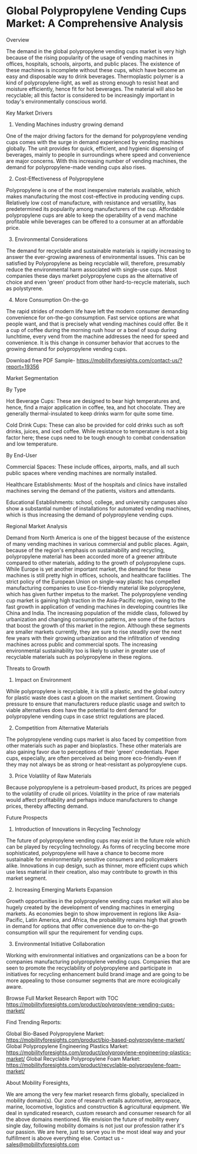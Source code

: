 # Global Polypropylene Vending Cups Market: A Comprehensive Analysis

Overview 

The demand in the global polypropylene vending cups market is very high because of the rising popularity of the usage of vending machines in offices, hospitals, schools, airports, and public places. The existence of these machines is incomplete without these cups, which have become an easy and disposable way to drink beverages. Thermoplastic polymer is a kind of polypropylene-light, as well as strong enough to resist heat and moisture efficiently, hence fit for hot beverages. The material will also be recyclable; all this factor is considered to be increasingly important in today's environmentally conscious world.

Key Market Drivers

1. Vending Machines industry growing demand
   
One of the major driving factors for the demand for polypropylene vending cups comes with the surge in demand experienced by vending machines globally. The unit provides for quick, efficient, and hygienic dispensing of beverages, mainly to people in surroundings where speed and convenience are major concerns. With this increasing number of vending machines, the demand for polypropylene-made vending cups also rises.

2. Cost-Effectiveness of Polypropylene

Polypropylene is one of the most inexpensive materials available, which makes manufacturing the most cost-effective in producing vending cups. Relatively low cost of manufacture, with resistance and versatility, has predetermined its popularity among manufacturers of the cup. Affordable polypropylene cups are able to keep the operability of a vend machine profitable while beverages can be offered to a consumer at an affordable price.

3. Environmental Considerations

The demand for recyclable and sustainable materials is rapidly increasing to answer the ever-growing awareness of environmental issues. This can be satisfied by Polypropylene as being recyclable will, therefore, presumably reduce the environmental harm associated with single-use cups. Most companies these days market polypropylene cups as the alternative of choice and even 'green' product from other hard-to-recycle materials, such as polystyrene.

4. More Consumption On-the-go

The rapid strides of modern life have left the modern consumer demanding convenience for on-the-go consumption. Fast service options are what people want, and that is precisely what vending machines could offer. Be it a cup of coffee during the morning rush hour or a bowl of soup during lunchtime, every vend from the machine addresses the need for speed and convenience. It is this change in consumer behavior that accrues to the growing demand for polypropylene vending cups.

Download free PDF Sample- https://mobilityforesights.com/contact-us/?report=19356

Market Segmentation

By Type

Hot Beverage Cups: These are designed to bear high temperatures and, hence, find a major application in coffee, tea, and hot chocolate. They are generally thermal-insulated to keep drinks warm for quite some time.

Cold Drink Cups: These can also be provided for cold drinks such as soft drinks, juices, and iced coffee. While resistance to temperature is not a big factor here; these cups need to be tough enough to combat condensation and low temperature.

By End-User

Commercial Spaces: These include offices, airports, malls, and all such public spaces where vending machines are normally installed.

Healthcare Establishments: Most of the hospitals and clinics have installed machines serving the demand of the patients, visitors and attendants.

Educational Establishments: school, college, and university campuses also show a substantial number of installations for automated vending machines, which is thus increasing the demand of polypropylene vending cups.

Regional Market Analysis

Demand from North America is one of the biggest because of the existence of many vending machines in various commercial and public places. Again, because of the region's emphasis on sustainability and recycling, polypropylene material has been accorded more of a greener attribute compared to other materials, adding to the growth of polypropylene cups. While Europe is yet another important market, the demand for these machines is still pretty high in offices, schools, and healthcare facilities. The strict policy of the European Union on single-way plastic has compelled manufacturing companies to use Eco-friendly material like polypropylene, which has given further impetus to the market. The polypropylene vending cup market is gaining high traction in the Asia-Pacific region, owing to the fast growth in application of vending machines in developing countries like China and India. The increasing population of the middle class, followed by urbanization and changing consumption patterns, are some of the factors that boost the growth of this market in the region. Although these segments are smaller markets currently, they are sure to rise steadily over the next few years with their growing urbanization and the infiltration of vending machines across public and commercial spots. The increasing environmental sustainability too is likely to usher in greater use of recyclable materials such as polypropylene in these regions.

Threats to Growth

1. Impact on Environment
   
While polypropylene is recyclable, it is still a plastic, and the global outcry for plastic waste does cast a gloom on the market sentiment. Growing pressure to ensure that manufacturers reduce plastic usage and switch to viable alternatives does have the potential to dent demand for polypropylene vending cups in case strict regulations are placed.

2. Competition from Alternative Materials
   
The polypropylene vending cups market is also faced by competition from other materials such as paper and bioplastics. These other materials are also gaining favor due to perceptions of their 'green' credentials. Paper cups, especially, are often perceived as being more eco-friendly-even if they may not always be as strong or heat-resistant as polypropylene cups.

3. Price Volatility of Raw Materials
   
Because polypropylene is a petroleum-based product, its prices are pegged to the volatility of crude oil prices. Volatility in the price of raw materials would affect profitability and perhaps induce manufacturers to change prices, thereby affecting demand.

Future Prospects

1. Introduction of Innovations in Recycling Technology
   
The future of polypropylene vending cups may exist in the future role which can be played by recycling technology. As forms of recycling become more sophisticated, polypropylene will have a chance to become more sustainable for environmentally sensitive consumers and policymakers alike. Innovations in cup design, such as thinner, more efficient cups which use less material in their creation, also may contribute to growth in this market segment.

2. Increasing Emerging Markets Expansion
   
Growth opportunities in the polypropylene vending cups market will also be hugely created by the development of vending machines in emerging markets. As economies begin to show improvement in regions like Asia-Pacific, Latin America, and Africa, the probability remains high that growth in demand for options that offer convenience due to on-the-go consumption will spur the requirement for vending cups.

3. Environmental Initiative Collaboration
   
Working with environmental initiatives and organizations can be a boon for companies manufacturing polypropylene vending cups. Companies that are seen to promote the recyclability of polypropylene and participate in initiatives for recycling enhancement build brand image and are going to be more appealing to those consumer segments that are more ecologically aware. 

Browse Full Market Research Report with TOC https://mobilityforesights.com/product/polypropylene-vending-cups-market/

Find Trending Reports:

Global Bio-Based Polypropylene Market: https://mobilityforesights.com/product/bio-based-polypropylene-market/
Global Polypropylene Engineering Plastics Market: https://mobilityforesights.com/product/polypropylene-engineering-plastics-market/
Global Recyclable Polypropylene Foam Market: https://mobilityforesights.com/product/recyclable-polypropylene-foam-market/

About Mobility Foresights,

We are among the very few market research firms globally, specialized in mobility domain(s). Our zone of research entails automotive, aerospace, marine, locomotive, logistics and construction & agricultural equipment. We deal in syndicated research, custom research and consumer research for all the above domains mentioned.
We envision the future of mobility every single day, following mobility domains is not just our profession rather it's our passion. We are here, just to serve you in the most ideal way and your fulfillment is above everything else. Contact us -  sales@mobilityforesights.com 




